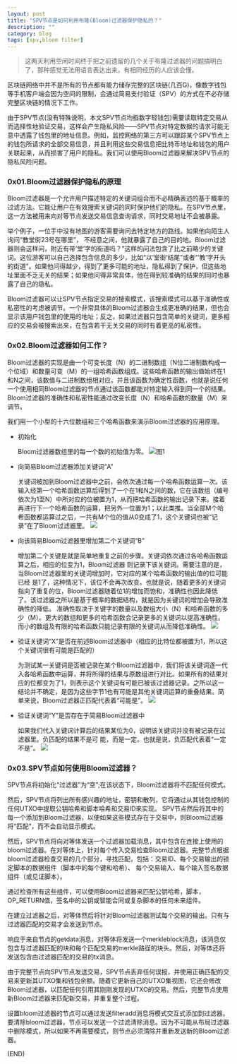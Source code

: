 ```yaml
---
layout: post
title: "SPV节点是如何利用布隆(Bloom)过滤器保护隐私的？"
description: ""
category: blog
tags: [spv,bloom filter]
---
```


> 这两天利用空闲时间终于把之前遗留的几个关于布隆过滤器的问题搞明白了，那种感觉无法用语言表达出来，有相同经历的人应该会懂。

区块链网络中并不是所有的节点都有能力储存完整的区块链(几百G)，像数字钱包等手机客户端会因为空间的限制，会通过简易支付验证（SPV）的方式在不必存储完整区块链的情况下工作。


由于SPV节点(没有特殊说明，本文SPV节点均指数字轻钱包)需要读取特定交易从而选择性地验证交易，这样会产生隐私风险——SPV节点对特定数据的请求可能无意中透露了钱包里的地址信息。例如，监控网络的第三方可以跟踪某个SPV节点上的钱包所请求的全部交易信息，并且利用这些交易信息把比特币地址和钱包的用户关联起来，从而损害了用户的隐私。我们可以使用Bloom过滤器来解决SPV节点的隐私风险问题。

### 0x01.Bloom过滤器保护隐私的原理

Bloom过滤器是一个允许用户描述特定的关键词组合而不必精确表述的基于概率的过滤方法。它能让用户在有效搜索关键词的同时保护他们的隐私。在SPV节点里，这一方法被用来向对等节点发送交易信息查询请求，同时交易地址不会被暴露。

举个例子，一位手中没有地图的游客需要询问去特定地方的路线。如果他向陌生人询问“教堂街23号在哪里”， 不经意之间，他就暴露了自己的目的地。Bloom过滤器则会这样问，附近有带‘堂’字的街道吗？”这样的问法包含了比之前略少的关键词。这位游客可以自己选择包含信息的多少，比如“以‘堂街’结尾”或者“‘教’字开头的街道”。如果他问得越少，得到了更多可能的地址，隐私得到了保护，但这些地址里面不乏无关的结果；如果他问得非常具体，他在得到较准确的结果的同时也暴露了自己的隐私。

Bloom过滤器可以让SPV节点指定交易的搜索模式，该搜索模式可以基于准确性或私密性的考虑被调节。一个非常具体的Bloom过滤器会生成更准确的结果，但也会显示该用户钱包里的使用的地址；反之，如果过滤器只包含简单的关键词，更多相应的交易会被搜索出来，在包含若干无关交易的同时有着更高的私密性。

### 0x02.Bloom过滤器如何工作？

Bloom过滤器的实现是由一个可变长度（N）的二进制数组（N位二进制数构成一个位域）和数量可变（M）的一组哈希函数组成。这些哈希函数的输出值始终在1和N之间，该数值与二进制数组相对应。并且该函数为确定性函数，也就是说任何一个使用相同Bloom过滤器的节点通过该函数都能对特定输入得到同一个的结果。Bloom过滤器的准确性和私密性能通过改变长度（N）和哈希函数的数量（M）来调节。

我们用一个小型的十六位数组和三个哈希函数来演示Bloom过滤器的应用原理。

* 初始化

  Bloom过滤器数组里的每一个数的初始值为零。
![图1](http://www.btccfo.com/wp-content/uploads/2018/11/bloom1.png)


* 向简易Bloom过滤器添加关键词“A”

  关键词被加到Bloom过滤器中之前，会依次通过每一个哈希函数运算一次。该输入经第一个哈希函数运算后得到了一个在1和N之间的数，它在该数组（编号依次为1至N）中所对应的位被置为1，从而把哈希函数的输出记录下来。接着再进行下一个哈希函数的运算，把另外一位置为1；以此类推。当全部M个哈希函数都运算过之后，一共有M个位的值从0变成了1，这个关键词也被“记录”在了Bloom过滤器里。
![](http://www.btccfo.com/wp-content/uploads/2018/11/bloom2.png)

* 向该简易Bloom过滤器里增加第二个关键词“B”

  增加第二个关键是就是简单地重复之前的步骤。关键词依次通过各哈希函数运算之后，相应的位变为1，Bloom过滤器 则记录下该关键词。需要注意的是，当Bloom过滤器里的关键词增加时，它对应的某个哈希函数的输出值的位可能已经 是1了，这种情况下，该位不会再次改变。也就是说，随着更多的关键词指向了重复的位，Bloom过滤器随着位1的增加而饱和，准确性也因此降低了。该过滤器之所以是基于概率的数据结构，就是因为关键词的增加会导致准确性的降低。 准确性取决于关键字的数量以及数组大小（N）和哈希函数的多少（M）。更大的数组和更多的哈希函数会记录更多的关键词以提高准确性。而小的数组及有限的哈希函数只能记录有限的关键词从而降低准确性。
![](http://www.btccfo.com/wp-content/uploads/2018/11/bloom3.png)


* 验证关键词“X”是否在前述Bloom过滤器中（相应的比特位都被置为1，所以这个关键词很有可能是匹配的）

  为测试某一关键词是否被记录在某个Bloom过滤器中，我们将该关键词逐一代入各哈希函数中运算，并将所得的结果与原数组进行对比。如果所有的结果对应的位都变为了1，则表示这个关键词有可能已被该过滤器记录。之所以这一结论并不确定，是因为这些字节1也有可能是其他关键词运算的重叠结果。简单来说，Bloom过滤器正匹配代表着“可能是”。
![](http://www.btccfo.com/wp-content/uploads/2018/11/bloom4.png)

* 验证关键词“Y”是否存在于简易Bloom过滤器中

  如果我们代入关键词计算后的结果某位为0，说明该关键词并没有被记录在过滤器里。负匹配的结果不是可 能，而是一定。也就是说，负匹配代表着“一定不是”。
![](http://www.btccfo.com/wp-content/uploads/2018/11/bloom5.png)

### 0x03.SPV节点如何使用Bloom过滤器？

SPV节点将初始化“过滤器”为“空”;在该状态下，Bloom过滤器将不匹配任何模式。

然后，SPV节点将列出所有感兴趣的地址，密钥和散列，它将通过从其钱包控制的任何UTXO中提取公钥哈希和脚本哈希和交易ID来实现。 SPV节点然后将其中的每一个添加到Bloom过滤器，以便如果这些模式存在于交易中，则Bloom过滤器将“匹配”，而不会自动显示模式。

然后，SPV节点将向对等体发送一个过滤器加载消息，其中包含在连接上使用的bloom过滤器。在对等体上，针对每个传入交易检查Bloom过滤器。完整节点根据bloom过滤器检查交易的几个部分，寻找匹配，包括：交易ID、每个交易输出的锁定脚本的数据组件（脚本中的每个键和哈希）、 每个交易输入、每个输入签名数据组件（或见证脚本）。

通过检查所有这些组件，可以使用Bloom过滤器来匹配公钥哈希，脚本，OP_RETURN值，签名中的公钥或智能合同或复杂脚本的任何未来组件。

在建立过滤器之后，对等体然后将针对Bloom过滤器测试每个交易的输出。只有与过滤器匹配的交易才会发送到节点。

响应于来自节点的getdata消息，对等体将发送一个merkleblock消息，该消息仅包含与过滤器匹配的块和每个匹配交易的merkle路径的块头。然后，对等体还将发送包含由过滤器匹配的交易的tx消息。

由于完整节点向SPV节点发送交易，SPV节点丢弃任何误报，并使用正确匹配的交易来更新其UTXO集和钱包余额。随着它更新自己的UTXO集视图，它还会修改Bloom过滤器，以匹配任何引用其刚刚发现的UTXO的交易。然后，完整节点使用新Bloom过滤器来匹配新交易，并重复整个过程。

设置bloom过滤器的节点可以通过发送filteradd消息将模式交互式添加到过滤器。要清除bloom过滤器，节点可以发送一个过滤清除消息。因为不可能从布局过滤器中删除模式，所以如果不再需要模式，则节点必须清除并重新发送新的Bloom过滤器。

(END)
